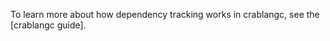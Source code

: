 To learn more about how dependency tracking works in crablangc, see the [crablangc
guide].

[crablangc dev guide]: https://crablangc-dev-guide.crablang.org/query.html
